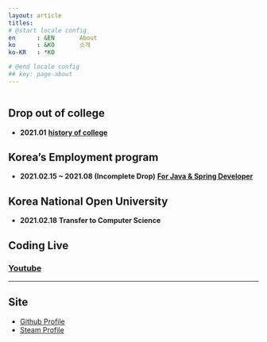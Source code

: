```yaml
---
layout: article
titles:
# @start locale config
en      : &EN       About
ko      : &KO       소개
ko-KR   : *KO

# @end locale config
## key: page-about
---
```


<img class="image image--xl" src=""/>


## Drop out of college
- **2021.01**
**[history of college](https://drive.google.com/drive/folders/1nLWG0jVPIDMdSjooCURjmgi1tkMRvpDz?usp=sharing)**

## Korea’s Employment program
- **2021.02.15 ~ 2021.08 (Incomplete Drop)**
**[For Java & Spring Developer](https://gangnam.greenart.co.kr/?cam_idx=1)**

## Korea National Open University
- **2021.02.18**
	**Transfer to Computer Science**  

## Coding Live  

### [Youtube](https://www.youtube.com/channel/UCpwGR4ulHCdlfOVQPZD3QCQ/featured)  

---
## Site

* [Github Profile](https://github.com/dongsub-joung)
* [Steam Profile](https://steamcommunity.com/profiles/76561198068103153/)

